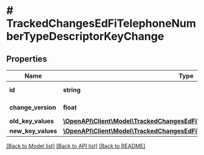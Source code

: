 # # TrackedChangesEdFiTelephoneNumberTypeDescriptorKeyChange

## Properties

Name | Type | Description | Notes
------------ | ------------- | ------------- | -------------
**id** | **string** | Resource identifier | [optional]
**change_version** | **float** | Change version | [optional]
**old_key_values** | [**\OpenAPI\Client\Model\TrackedChangesEdFiTelephoneNumberTypeDescriptorKey**](TrackedChangesEdFiTelephoneNumberTypeDescriptorKey.md) |  | [optional]
**new_key_values** | [**\OpenAPI\Client\Model\TrackedChangesEdFiTelephoneNumberTypeDescriptorKey**](TrackedChangesEdFiTelephoneNumberTypeDescriptorKey.md) |  | [optional]

[[Back to Model list]](../../README.md#models) [[Back to API list]](../../README.md#endpoints) [[Back to README]](../../README.md)
